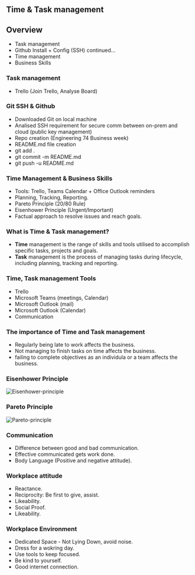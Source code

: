 ## Time & Task management
## Overview

- Task management
- Github Install + Config (SSH) continued...
- Time management
- Business Skills

### Task management

- Trello (Join Trello, Analyse Board)

### Git SSH & Github  

- Downloaded Git on local machine
- Analised SSH requirement for secure comm between on-prem and cloud (public key management)
- Repo creation (Engineering 74 Business week)
- README.md file creation
- git add . 
- git commit -m README.md
- git push -u README.md

### Time Management & Business Skills

- Tools: Trello, Teams Calendar + Office Outlook reminders
- Planning, Tracking, Reporting.
- Pareto Principle (20/80 Rule) 
- Eisenhower Principle (Urgent/Important)
- Factual approach to resolve issues and reach goals.

### What is Time & Task management?

- **Time** management is the range of skills and tools utilised to accomplish specific tasks, projects and goals.
- **Task** management is the process of managing tasks during lifecycle, including planning, tracking and reporting.

### Time, Task management Tools

- Trello
- Microsoft Teams (meetings, Calendar)
- Microsoft Outlook (mail)
- Microsoft Outlook (Calendar)
- Communication

### The importance of Time and Task management

- Regularly being late to work affects the business.
- Not managing to finish tasks on time affects the business.
- failing to complete objectives as an individula or a team affects the business.

### Eisenhower Principle

![Eisenhower-principle](/images/eisenhower.png)

### Pareto Principle

![Pareto-principle](/images/Pareto2.png)

### Communication 

- Difference between good and bad communication.
- Effective communicated gets work done. 
- Body Language (Positive and negative attitude).

### Workplace attitude

- Reactance.
- Reciprocity: Be first to give, assist.
- Likeability.
- Social Proof.
- Likeability.

### Workplace Environment

- Dedicated Space - Not Lying Down, avoid noise.
- Dress for a wokring day.
- Use tools to keep focused.
- Be kind to yourself.
- Good internet connection.
